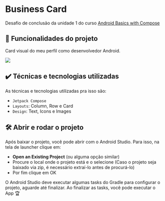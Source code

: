# Business Card

Desafio de conclusão da unidade 1 do curso [Android Basics with Compose](https://developer.android.com/courses/android-basics-compose/course)

## 🔨 Funcionalidades do projeto

Card visual do meu perfil como desenvolvedor Android.

![](https://user-images.githubusercontent.com/58408758/191983646-8bb0cf8e-b948-4c49-9b96-fa41620913f4.png)

## ✔️ Técnicas e tecnologias utilizadas

As técnicas e tecnologias utilizadas pra isso são:

- `Jetpack Compose`
- `Layouts`: Column, Row e Card
- `Design`: Text, Icons e Images


## 🛠️ Abrir e rodar o projeto

Após baixar o projeto, você pode abrir com o Android Studio. Para isso, na tela de launcher clique em:

- **Open an Existing Project** (ou alguma opção similar)
- Procure o local onde o projeto está e o selecione (Caso o projeto seja baixado via zip, é necessário extraí-lo antes de procurá-lo)
- Por fim clique em OK

O Android Studio deve executar algumas tasks do Gradle para configurar o projeto, aguarde até finalizar. Ao finalizar as tasks, você pode executar o App 🏆 
